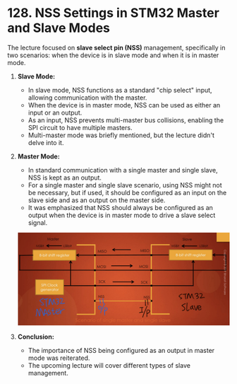 # 128. NSS Settings in STM32 Master and Slave Modes



The lecture focused on **slave select pin (NSS)** management, specifically in two scenarios: when the device is in slave mode and when it is in master mode.

1. **Slave Mode:**

   - In slave mode, NSS functions as a standard "chip select" input, allowing communication with the master.
   - When the device is in master mode, NSS can be used as either an input or an output.
   - As an input, NSS prevents multi-master bus collisions, enabling the SPI circuit to have multiple masters.
   - Multi-master mode was briefly mentioned, but the lecture didn't delve into it.

2. **Master Mode:**

   - In standard communication with a single master and single slave, NSS is kept as an output.
   - For a single master and single slave scenario, using NSS might not be necessary, but if used, it should be configured as an input on the slave side and as an output on the master side.
   - It was emphasized that NSS should always be configured as an output when the device is in master mode to drive a slave select signal.

   ![01](https://github.com/knightsummon/Mastering-Microcontroller-and-Embedded-Driver-Development/blob/main/33.%20STM32%20NSS%20pin%20Setting%20and%20Management/128.%20NSS%20Settings%20in%20STM32%20Master%20and%20Slave%20Modes.assets/01.jpg)

3. **Conclusion:**

   - The importance of NSS being configured as an output in master mode was reiterated.
   - The upcoming lecture will cover different types of slave management.
